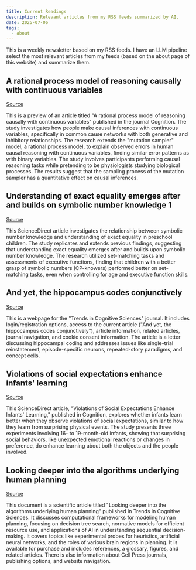 ```yaml
---
title: Current Readings
description: Relevant articles from my RSS feeds summarized by AI.
date: 2025-07-06
tags:
  - about
---
```


This is a weekly newsletter based on my RSS feeds. I have an LLM pipeline select the most relevant articles from my feeds (based on the about page of this website) and summarize them. 


## A rational process model of reasoning causally with continuous variables

[Source](https://www.sciencedirect.com/science/article/pii/S0010027725001337?dgcid=rss_sd_all)

This is a preview of an article titled "A rational process model of reasoning causally with continuous variables" published in the journal Cognition. The study investigates how people make causal inferences with continuous variables, specifically in common cause networks with both generative and inhibitory relationships. The research extends the "mutation sampler" model, a rational process model, to explain observed errors in human causal reasoning with continuous variables, finding similar error patterns as with binary variables. The study involves participants performing causal reasoning tasks while pretending to be physiologists studying biological processes. The results suggest that the sampling process of the mutation sampler has a quantitative effect on causal inferences.

## Understanding of exact equality emerges after and builds on symbolic number knowledge 1

[Source](https://www.sciencedirect.com/science/article/pii/S0010027725001660?dgcid=rss_sd_all)

This ScienceDirect article investigates the relationship between symbolic number knowledge and understanding of exact equality in preschool children. The study replicates and extends previous findings, suggesting that understanding exact equality emerges after and builds upon symbolic number knowledge. The research utilized set-matching tasks and assessments of executive functions, finding that children with a better grasp of symbolic numbers (CP-knowers) performed better on set-matching tasks, even when controlling for age and executive function skills.

## And yet, the hippocampus codes conjunctively

[Source](https://www.cell.com/trends/cognitive-sciences/fulltext/S1364-6613(25)00159-7?rss=yes)

This is a webpage for the "Trends in Cognitive Sciences" journal. It includes login/registration options, access to the current article ("And yet, the hippocampus codes conjunctively"), article information, related articles, journal navigation, and cookie consent information. The article is a letter discussing hippocampal coding and addresses issues like single-trial reinstatement, episode-specific neurons, repeated-story paradigms, and concept cells.

## Violations of social expectations enhance infants' learning

[Source](https://www.sciencedirect.com/science/article/pii/S0010027725001672?dgcid=rss_sd_all)

This ScienceDirect article, "Violations of Social Expectations Enhance Infants' Learning," published in Cognition, explores whether infants learn better when they observe violations of social expectations, similar to how they learn from surprising physical events. The study presents three experiments involving 16- to 19-month-old infants, showing that surprising social behaviors, like unexpected emotional reactions or changes in preference, do enhance learning about both the objects and the people involved.

## Looking deeper into the algorithms underlying human planning

[Source](https://www.cell.com/trends/cognitive-sciences/fulltext/S1364-6613(25)00152-4?rss=yes)

This document is a scientific article titled "Looking deeper into the algorithms underlying human planning" published in Trends in Cognitive Sciences. It discusses computational frameworks for modeling human planning, focusing on decision tree search, normative models for efficient resource use, and applications of AI in understanding sequential decision-making. It covers topics like experimental probes for heuristics, artificial neural networks, and the roles of various brain regions in planning. It is available for purchase and includes references, a glossary, figures, and related articles. There is also information about Cell Press journals, publishing options, and website navigation.

